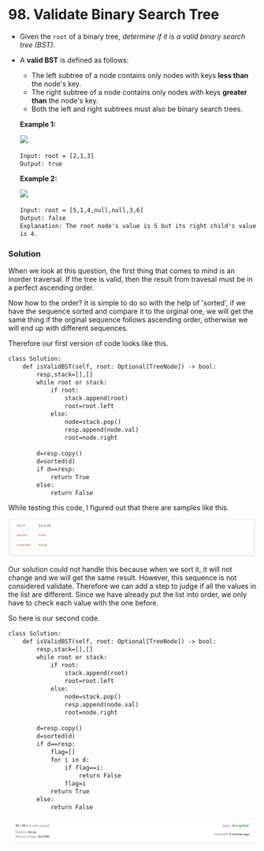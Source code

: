 # 98. Validate Binary Search Tree

* Given the `root` of a binary tree, _determine if it is a valid binary search tree (BST)_.
*   A **valid BST** is defined as follows:

    * The left subtree of a node contains only nodes with keys **less than** the node's key.
    * The right subtree of a node contains only nodes with keys **greater than** the node's key.
    * Both the left and right subtrees must also be binary search trees.

    &#x20;

    **Example 1:**

    ![](https://assets.leetcode.com/uploads/2020/12/01/tree1.jpg)

    ```
    Input: root = [2,1,3]
    Output: true
    ```

    **Example 2:**

    ![](https://assets.leetcode.com/uploads/2020/12/01/tree2.jpg)

    ```
    Input: root = [5,1,4,null,null,3,6]
    Output: false
    Explanation: The root node's value is 5 but its right child's value is 4.
    ```



### Solution&#x20;

When we look at this question, the first thing that comes to mind is an inorder traversal. If the tree is valid, then the result from travesal must be in a perfect ascending order.&#x20;

Now how to the order? It is simple to do so with the help of 'sorted', if we have the sequence sorted and compare it to the orginal one, we will get the same thing if the orginal sequence follows ascending order, otherwise we will end up with different sequences.&#x20;

Therefore our first version of code looks like this.&#x20;

```
class Solution:
    def isValidBST(self, root: Optional[TreeNode]) -> bool:
        resp,stack=[],[]
        while root or stack:
            if root:
                stack.append(root)
                root=root.left
            else:
                node=stack.pop()
                resp.append(node.val)
                root=node.right
        
        d=resp.copy()
        d=sorted(d)
        if d==resp:
            return True
        else:
            return False
```

While testing this code, I figured out that there are samples like this.&#x20;

![](<../../.gitbook/assets/image (5) (1) (1) (1) (1) (1) (1) (1) (1) (1) (1) (1) (1).png>)

Our solution could not handle this because when we sort it, it will not change and we will get the same result. However, this sequence is not considered validate. Therefore we can add a step to judge if all the values in the list are different. Since we have already put the list into order, we only have to check each value with the one before.&#x20;

So here is our second code.&#x20;

```
class Solution:
    def isValidBST(self, root: Optional[TreeNode]) -> bool:
        resp,stack=[],[]
        while root or stack:
            if root:
                stack.append(root)
                root=root.left
            else:
                node=stack.pop()
                resp.append(node.val)
                root=node.right
        
        d=resp.copy()
        d=sorted(d)
        if d==resp:
            flag=[]
            for i in d:
                if flag==i:
                    return False
                flag=i
            return True
        else:
            return False
```

![](<../../.gitbook/assets/image (2) (1) (1) (1) (1).png>)
